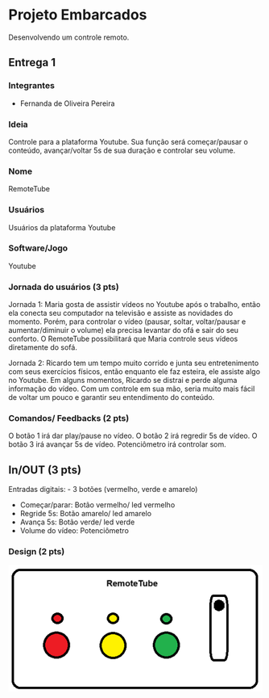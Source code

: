 # Projeto Embarcados

Desenvolvendo um controle remoto.

## Entrega 1

### Integrantes

- Fernanda de Oliveira Pereira

### Ideia

<!--  Descreva aqui em poucas palavras qual a ideia do seu controle. Se ele vai ser de jogo ou de aplicação -->
Controle para a plataforma Youtube. Sua função será começar/pausar o conteúdo, avançar/voltar 5s de sua duração e controlar seu volume.

### Nome

<!-- De um nome ao seu controle! -->
RemoteTube

### Usuários 

<!-- Descreva aqui quem seriam os possíveis usuários deste controle. -->
Usuários da plataforma Youtube

### Software/Jogo 

<!-- Qual software que seu controle vai controlar? -->
Youtube

### Jornada do usuários (3 pts)

<!-- Descreva ao menos duas jornadas de usuários distintos, é para caprichar! -->
Jornada 1:
Maria gosta de assistir vídeos no Youtube após o trabalho, então ela conecta seu computador na televisão e assiste as novidades do momento. Porém, para controlar o vídeo (pausar, soltar, voltar/pausar e aumentar/diminuir o volume) ela precisa levantar do ofá e sair do seu conforto. O RemoteTube possibilitará que Maria controle seus vídeos diretamente do sofá.

Jornada 2:
Ricardo tem um tempo muito corrido e junta seu entretenimento com seus exercícios físicos, então enquanto ele faz esteira, ele assiste algo no Youtube. Em alguns momentos, Ricardo se distrai e perde alguma informação do vídeo. Com um controle em sua mão, seria muito mais fácil de voltar um pouco e garantir seu entendimento do conteúdo.

### Comandos/ Feedbacks (2 pts)

<!-- 
Quais são os comandos/ operacões possíveis do seu controle?

Quais os feedbacks que seu controle vai fornecer ao usuário?
-->
O botão 1 irá dar play/pause no vídeo.
O botão 2 irá regredir 5s de vídeo.
O botão 3 irá avançar 5s de vídeo.
Potenciômetro irá controlar som.


## In/OUT (3 pts)

<!--
Para cada Comando/ Feedback do seu controle, associe qual sensores/ atuadores pretende utilizar? Faca em formato de lista, exemplo:

- Avanca música: Push button amarelo
- Volume da música: Fita de LED indicando potência do som
-->
Entradas digitais: - 3 botões (vermelho, verde e amarelo)
- Começar/parar: Botão vermelho/ led vermelho
- Regride 5s: Botão amarelo/ led amarelo
- Avança 5s: Botão verde/ led verde 
- Volume do vídeo: Potenciômetro 



### Design (2 pts)

<!--
Faca um esboco de como seria esse controle (vai ter uma etapa que terão que detalhar melhor isso).
-->
<img src="/remotetube.png">
